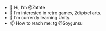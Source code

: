 - 👋 Hi, I’m @Zathte
- 👀 I’m interested in retro games, 2d/pixel arts.
- 🌱 I’m currently learning Unity.
- 📫 How to reach me: tg @Soygunsu
